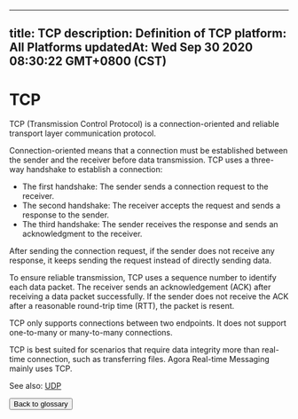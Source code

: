 
---
title: TCP
description: Definition of TCP
platform: All Platforms
updatedAt: Wed Sep 30 2020 08:30:22 GMT+0800 (CST)
---
# TCP
TCP (Transmission Control Protocol) is a connection-oriented and reliable transport layer communication protocol.

Connection-oriented means that a connection must be established between the sender and the receiver before data transmission. TCP uses a three-way handshake to establish a connection:

- The first handshake: The sender sends a connection request to the receiver.
- The second handshake: The receiver accepts the request and sends a response to the sender.
- The third handshake: The sender receives the response and sends an acknowledgment to the receiver.

After sending the connection request, if the sender does not receive any response, it keeps sending the request instead of directly sending data.

To ensure reliable transmission, TCP uses a sequence number to identify each data packet. The receiver sends an acknowledgement (ACK) after receiving a data packet successfully. If the sender does not receive the ACK after a reasonable round-trip time (RTT), the packet is resent.

TCP only supports connections between two endpoints. It does not support one-to-many or many-to-many connections. 

TCP is best suited for scenarios that require data integrity more than real-time connection, such as transferring files. Agora Real-time Messaging mainly uses TCP.

<div class="alert info">See also: <a href="../../en/Agora%20Platform/udp.md">UDP</a>
</div>

<a href="../../en/Agora%20Platform/terms.md"><button>Back to glossary</button></a>
